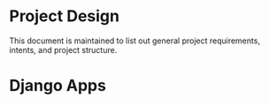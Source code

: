 # Project Design

This document is maintained to list out general project requirements, intents, and project structure.

# Django Apps

